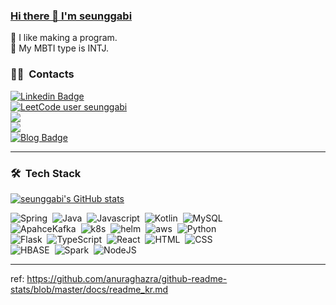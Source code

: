 ### [Hi there 👋 I'm seunggabi](https://sugar-prince-121.notion.site/Project-b7d400b21fe045a5a9ff6742eacbfde3)

🤔 I like making a program.\
🌱 My MBTI type is INTJ.

### 🤝🏻 &nbsp;Contacts

[![Linkedin Badge](https://img.shields.io/badge/-LinkedIn-blue?style=flat-square&logo=Linkedin&logoColor=white&link=https://www.linkedin.com/in/seunggabi)](www.linkedin.com/in/seunggabi/)\
[![LeetCode user seunggabi](https://img.shields.io/badge/dynamic/json?style=flat-square&labelColor=black&color=%23ffa116&label=Solved&query=solvedOverTotal&url=https%3A%2F%2Fleetcode-badge.vercel.app%2Fapi%2Fusers%2Fseunggabi&logo=leetcode&logoColor=yellow)](https://leetcode.com/seunggabi/)\
<a href="mailto:seunggabi@gmail.com"><img src="https://img.shields.io/badge/-seunggabi@gmail.com-333333?style=flat-square&logo=Gmail&logoColor=white"/></a>\
<a href="https://instagram.com/seunggabi"><img src="https://img.shields.io/badge/-seunggabi-333333?style=flat-square&logo=Instagram&logoColor=white"/></a>\
[![Blog Badge](http://img.shields.io/badge/-blog-black?style=flat-square&link=https://seunggabi.tistory.com/)](https://seunggabi.tistory.com/)

---

### 🛠 &nbsp;Tech Stack

[![seunggabi's GitHub stats](https://github-readme-stats.vercel.app/api?username=seunggabi&show_icons=true&theme=dark)](https://github.com/anuraghazra/github-readme-stats)

![Spring](https://img.shields.io/badge/-Spring-333333?style=flat&logo=spring&logoColor=white)&nbsp;
![Java](https://img.shields.io/badge/-Java-333333?style=flat&logo=java&logoColor=white)&nbsp;
![Javascript](https://img.shields.io/badge/-Javascript-333333?style=flat&logo=Javascript&logoColor=white)&nbsp;
![Kotlin](https://img.shields.io/badge/-Kotlin-333333?style=flat&logo=kotlin&logoColor=white)&nbsp;
![MySQL](https://img.shields.io/badge/-Mysql-333333?style=flat&logo=mysql&logoColor=white)&nbsp;\
![ApahceKafka](https://img.shields.io/badge/-ApahceKafka-333333?style=flat&logo=apachekafka&logoColor=white)&nbsp;
![k8s](https://img.shields.io/badge/-k8s-333333?style=flat&logo=kubernetes&logoColor=white)&nbsp;
![helm](https://img.shields.io/badge/-helm-333333?style=flat&logo=helm&logoColor=white)&nbsp;
![aws](https://img.shields.io/badge/-aws-333333?style=flat&logo=amazonaws&logoColor=white)&nbsp;
![Python](https://img.shields.io/badge/-Python-333333?style=flat&logo=python&logoColor=white)&nbsp;\
![Flask](https://img.shields.io/badge/-Flask-333333?style=flat&logo=flask&logoColor=white)&nbsp;
![TypeScript](https://img.shields.io/badge/-TypeScript-333333?style=flat&logo=typescript&logoColor=white)&nbsp;
![React](https://img.shields.io/badge/-React-333333?style=flat&logo=react&logoColor=white)&nbsp;
![HTML](https://img.shields.io/badge/-HTML5-333333?style=flat&logo=HTML5&logoColor=white)&nbsp;
![CSS](https://img.shields.io/badge/-CSS3-333333?style=flat&logo=CSS3&logoColor=white)&nbsp;\
![HBASE](https://img.shields.io/badge/-HBASE-333333?style=flat&logo=HBASE&logoColor=white)&nbsp;
![Spark](https://img.shields.io/badge/-Spark-333333?style=flat&logo=Spark&logoColor=white)&nbsp;
![NodeJS](https://img.shields.io/badge/-NodeJS-333333?style=flat&logo=NodeJS&logoColor=white)&nbsp;

---

ref: https://github.com/anuraghazra/github-readme-stats/blob/master/docs/readme_kr.md
